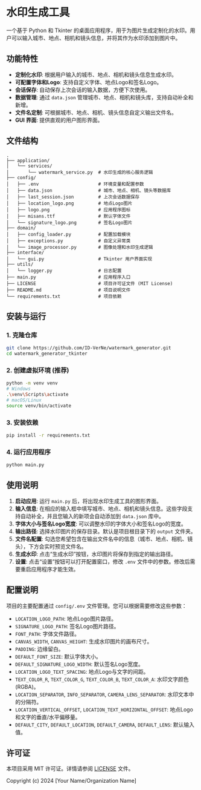 # 水印生成工具

一个基于 Python 和 Tkinter 的桌面应用程序，用于为图片生成定制化的水印。用户可以输入城市、地点、相机和镜头信息，并将其作为水印添加到图片中。

## 功能特性

*   **定制化水印**: 根据用户输入的城市、地点、相机和镜头信息生成水印。
*   **可配置字体和Logo**: 支持自定义字体、地点Logo和签名Logo。
*   **会话保存**: 自动保存上次会话的输入数据，方便下次使用。
*   **数据管理**: 通过 `data.json` 管理城市、地点、相机和镜头库，支持自动补全和新增。
*   **文件名定制**: 可根据城市、地点、相机、镜头信息自定义输出文件名。
*   **GUI 界面**: 提供直观的用户图形界面。

## 文件结构

```
.
├── application/
│   └── services/
│       └── watermark_service.py  # 水印生成的核心服务逻辑
├── config/
│   ├── .env                      # 环境变量和配置参数
│   ├── data.json                 # 城市、地点、相机、镜头等数据库
│   ├── last_session.json         # 上次会话数据保存
│   ├── location_logo.png         # 地点Logo图片
│   ├── logo.png                  # 应用程序图标
│   ├── misans.ttf                # 默认字体文件
│   └── signature_logo.png        # 签名Logo图片
├── domain/
│   ├── config_loader.py          # 配置加载模块
│   ├── exceptions.py             # 自定义异常类
│   └── image_processor.py        # 图像处理和水印生成逻辑
├── interface/
│   └── gui.py                    # Tkinter 用户界面实现
├── utils/
│   └── logger.py                 # 日志配置
├── main.py                       # 应用程序入口
├── LICENSE                       # 项目许可证文件 (MIT License)
├── README.md                     # 项目说明文件
└── requirements.txt              # 项目依赖
```

## 安装与运行

### 1. 克隆仓库

```bash
git clone https://github.com/ID-VerNe/watermark_generator.git
cd watermark_generator_tkinter
```

### 2. 创建虚拟环境 (推荐)

```bash
python -m venv venv
# Windows
.\venv\Scripts\activate
# macOS/Linux
source venv/bin/activate
```

### 3. 安装依赖

```bash
pip install -r requirements.txt
```

### 4. 运行应用程序

```bash
python main.py
```

## 使用说明

1.  **启动应用**: 运行 `main.py` 后，将出现水印生成工具的图形界面。
2.  **输入信息**: 在相应的输入框中填写城市、地点、相机和镜头信息。这些字段支持自动补全，并且您输入的新项会自动添加到 `data.json` 库中。
3.  **字体大小与签名Logo宽度**: 可以调整水印的字体大小和签名Logo的宽度。
4.  **输出路径**: 选择水印图片的保存目录。默认是项目根目录下的 `output` 文件夹。
5.  **文件名配置**: 勾选您希望包含在输出文件名中的信息（城市、地点、相机、镜头），下方会实时预览文件名。
6.  **生成水印**: 点击“生成水印”按钮，水印图片将保存到指定的输出路径。
7.  **设置**: 点击“设置”按钮可以打开配置窗口，修改 `.env` 文件中的参数。修改后需要重启应用程序才能生效。

## 配置说明

项目的主要配置通过 `config/.env` 文件管理。您可以根据需要修改这些参数：

*   `LOCATION_LOGO_PATH`: 地点Logo图片路径。
*   `SIGNATURE_LOGO_PATH`: 签名Logo图片路径。
*   `FONT_PATH`: 字体文件路径。
*   `CANVAS_WIDTH`, `CANVAS_HEIGHT`: 生成水印图片的画布尺寸。
*   `PADDING`: 边缘留白。
*   `DEFAULT_FONT_SIZE`: 默认字体大小。
*   `DEFAULT_SIGNATURE_LOGO_WIDTH`: 默认签名Logo宽度。
*   `LOCATION_LOGO_TEXT_SPACING`: 地点Logo与文字的间距。
*   `TEXT_COLOR_R`, `TEXT_COLOR_G`, `TEXT_COLOR_B`, `TEXT_COLOR_A`: 水印文字颜色 (RGBA)。
*   `LOCATION_SEPARATOR`, `INFO_SEPARATOR`, `CAMERA_LENS_SEPARATOR`: 水印文本中的分隔符。
*   `LOCATION_VERTICAL_OFFSET`, `LOCATION_TEXT_HORIZONTAL_OFFSET`: 地点Logo和文字的垂直/水平偏移量。
*   `DEFAULT_CITY`, `DEFAULT_LOCATION`, `DEFAULT_CAMERA`, `DEFAULT_LENS`: 默认输入值。

## 许可证

本项目采用 MIT 许可证。详情请参阅 [LICENSE](LICENSE) 文件。

Copyright (c) 2024 [Your Name/Organization Name]
